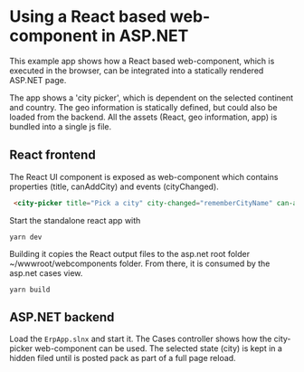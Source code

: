 # Using a React based web-component in ASP.NET

This example app shows how a React based web-component, which is executed in the browser, can be integrated into a statically rendered ASP.NET page. 

The app shows a 'city picker', which is dependent on the selected continent and country. The geo information is statically defined, but could also be loaded from the backend. 
All the assets (React, geo information, app) is bundled into a single js file. 

## React frontend

The React UI component is exposed as web-component which contains properties (title, canAddCity) and events (cityChanged). 
```html
 <city-picker title="Pick a city" city-changed="rememberCityName" can-add-city="true" /
```


Start the standalone react app with
```
yarn dev
```
                      
Building it copies the React output files to the asp.net root folder ~/wwwroot/webcomponents folder. From there, it is consumed by the asp.net cases view. 
```
yarn build
```

## ASP.NET backend
Load the ```ErpApp.slnx``` and start it. The Cases controller shows how the city-picker web-component can be used. The selected state (city) is kept in a hidden filed until is posted pack as part of a full page reload. 

